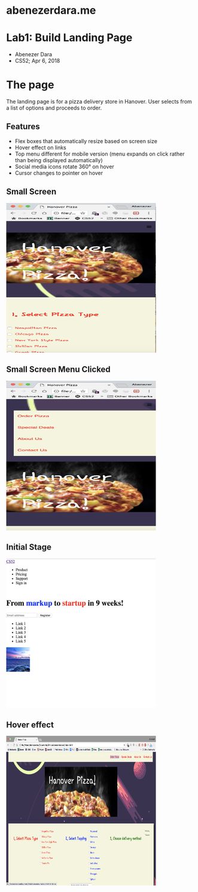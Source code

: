 # abenezerdara.me

# Lab1: Build Landing Page

 - Abenezer Dara 
 - CS52; Apr 6, 2018


# The page

The landing page is for a pizza delivery store in Hanover. User selects from a list of options and proceeds to order. 


## Features

 - Flex boxes that automatically resize based on screen size
 - Hover effect on links
 - Top menu different for mobile version (menu expands on click rather than being displayed automatically)
 - Social media icons rotate 360° on hover 
 - Cursor changes to pointer on hover 
 
 ## Small Screen
 <img src="smallscreen.png" alt="screenshot" width="400" height="400">

 ## Small Screen Menu Clicked
 <img src="smallscreenmenuclicked.png" alt="screenshot" width="400" height="400">

 ## Initial Stage
 <img src="initialstage.png" alt="screenshot" width="400" height="400">

 ## Hover effect
<img src="hovereffect.png" alt="screenshot" width="400" height="400">
